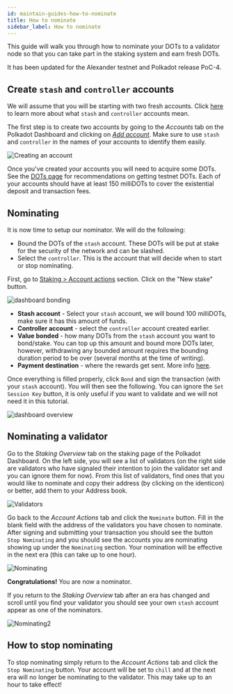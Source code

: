 ```yaml
---
id: maintain-guides-how-to-nominate
title: How to nominate
sidebar_label: How to nominate
---
```


This guide will walk you through how to nominate your DOTs to a validator node so that you can take part in the staking system and earn fresh DOTs.

It has been updated for the Alexander testnet and Polkadot release PoC-4.

## Create `stash` and `controller` accounts

We will assume that you will be starting with two fresh accounts. Click [here](learn-staking#accounts) to learn more about what `stash` and `controller` accounts mean.

The first step is to create two accounts by going to the _Accounts_ tab on the Polkadot Dashboard and clicking on [_Add account_](https://polkadot.js.org/apps/#/accounts). Make sure to use `stash` and `controller` in the names of your accounts to identify them easily.

![Creating an account](assets/guides/how-to-nominate/polkadot-dashboard-create-account.jpg)

Once you've created your accounts you will need to acquire some DOTs. See the [DOTs page](learn-DOT#getting-testnet-dots) for recommendations on getting testnet DOTs. Each of your accounts should have at least 150 milliDOTs to cover the existential deposit and transaction fees.

## Nominating

It is now time to setup our nominator. We will do the following:

- Bound the DOTs of the `stash` account. These DOTs will be put at stake for the security of the network and can be slashed.
- Select the `controller`. This is the account that will decide when to start or stop nominating.

First, go to [Staking > Account actions](https://polkadot.js.org/apps/#/staking/actions) section. Click on the "New stake" button.

![dashboard bonding](assets/guides/how-to-nominate/polkadot-dashboard-bonding.jpg)

- **Stash account** - Select your `stash` account, we will bound 100 milliDOTs, make sure it has this amount of funds.
- **Controller account** - select the `controller` account created earlier.
- **Value bonded** - how many DOTs from the `stash` account you want to bond/stake. You can top up this amount and bound more DOTs later, however, withdrawing any bounded amount requires the bounding duration period to be over (several months at the time of writing).
- **Payment destination** - where the rewards get sent. More info [here](learn-staking#reward-distribution).

Once everything is filled properly, click `Bond` and sign the transaction (with your `stash` account). You will then see the following. You can ignore the `Set Session Key` button, it is only useful if you want to validate and we will not need it in this tutorial.

![dashboard overview](assets/guides/how-to-nominate/polkadot-dashboard-set-session-key.jpg)

## Nominating a validator

Go to the _Staking Overview_ tab on the staking page of the Polkadot Dashboard. On the left side, you will see a list of validators (on the right side are validators who have signaled their intention to join the validator set and you can ignore them for now). From this list of validators, find ones that you would like to nominate and copy their address (by clicking on the identicon) or better, add them to your Address book.

![Validators](assets/guides/how-to-nominate/validators.png)

Go back to the _Account Actions_ tab and click the `Nominate` button. Fill in the blank field with the address of the validators you have chosen to nominate. After signing and submitting your transaction you should see the button `Stop Nominating` and you should see the accounts you are nominating showing up under the `Nominating` section. Your nomination will be effective in the next era (this can take up to one hour).

![Nominating](assets/guides/how-to-nominate/nominating.jpg)

**Congratulations!** You are now a nominator.

If you return to the _Staking Overview_ tab after an era has changed and scroll until you find your validator you should see your own `stash` account appear as one of the nominators.

![Nominating2](assets/guides/how-to-nominate/nominating2.jpg)

## How to stop nominating

To stop nominating simply return to the _Account Actions_ tab and click the `Stop Nominating` button. Your account will be set to `chill` and at the next era will no longer be nominating to the validator. This may take up to an hour to take effect!
